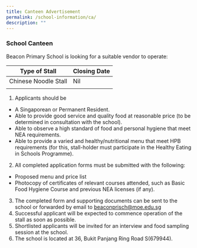 ```yaml
---
title: Canteen Advertisement
permalink: /school-information/ca/
description: ""
---
```

### School Canteen

Beacon Primary School is looking for a suitable vendor to operate:

| Type of Stall | Closing Date |
| -------- | -------- |
| Chinese Noodle Stall     | Nil     |
|  |  |

1. Applicants should be
* A Singaporean or Permanent Resident.
* Able to provide good service and quality food at reasonable price (to be determined in consultation with the school).
* Able to observe a high standard of food and personal hygiene that meet NEA requirements.
* Able to provide a varied and healthy/nutritional menu that meet HPB requirements (for this, stall-holder must participate in the Healthy Eating in Schools Programme).

2. All completed application forms must be submitted with the following:
* Proposed menu and price list
* Photocopy of certificates of relevant courses attended, such as Basic Food Hygiene Course and previous NEA licenses (if any).

3. The completed form and supporting documents can be sent to the school or forwarded by email to beaconprisch@moe.edu.sg
4. Successful applicant will be expected to commence operation of the stall as soon as possible.
5. Shortlisted applicants will be invited for an interview and food sampling session at the school.
6. The school is located at 36, Bukit Panjang Ring Road S(679944).
